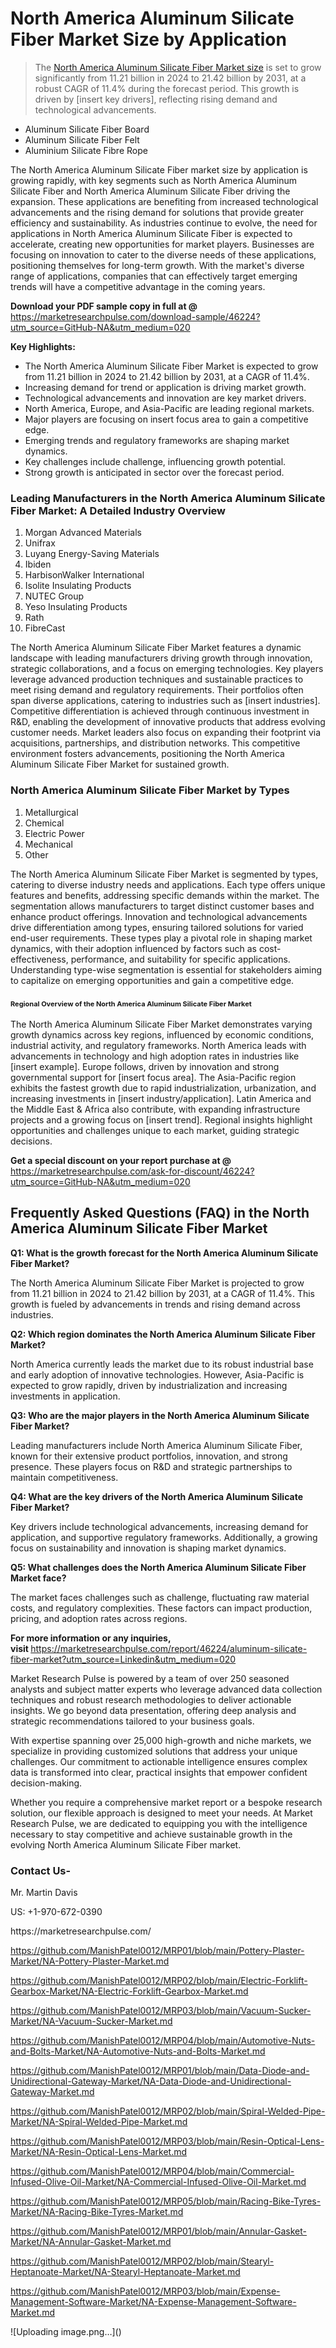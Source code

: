 <h1>North America Aluminum Silicate Fiber Market&nbsp;Size by Application</h1><blockquote><p>The <a href="https://marketresearchpulse.com/download-sample/46224?utm_source=GitHub-NA&amp;utm_medium=020">North America Aluminum Silicate Fiber Market size</a> is set to grow significantly from 11.21 billion in 2024 to 21.42 billion by 2031, at a robust CAGR of 11.4% during the forecast period. This growth is driven by [insert key drivers], reflecting rising demand and technological advancements.</p></blockquote><ul><li>Aluminum Silicate Fiber Board<li> Aluminum Silicate Fiber Felt<li> Aluminium Silicate Fibre Rope</li></ul><p>The North America Aluminum Silicate Fiber market size by application is growing rapidly, with key segments such as North America Aluminum Silicate Fiber and North America Aluminum Silicate Fiber driving the expansion. These applications are benefiting from increased technological advancements and the rising demand for solutions that provide greater efficiency and sustainability. As industries continue to evolve, the need for applications in North America Aluminum Silicate Fiber is expected to accelerate, creating new opportunities for market players. Businesses are focusing on innovation to cater to the diverse needs of these applications, positioning themselves for long-term growth. With the market's diverse range of applications, companies that can effectively target emerging trends will have a competitive advantage in the coming years.</p><p><strong>Download your PDF sample copy in full at @ </strong><a href="https://marketresearchpulse.com/download-sample/46224?utm_source=GitHub-NA&amp;utm_medium=020">https://marketresearchpulse.com/download-sample/46224?utm_source=GitHub-NA&amp;utm_medium=020</a></p><p><strong>Key Highlights: </strong></p><ul><li>The North America Aluminum Silicate Fiber Market is expected to grow from 11.21 billion in 2024 to 21.42 billion by 2031, at a CAGR of 11.4%.</li><li>Increasing demand for trend or application is driving market growth.</li><li>Technological advancements and innovation are key market drivers.</li><li>North America, Europe, and Asia-Pacific are leading regional markets.</li><li>Major players are focusing on insert focus area to gain a competitive edge.</li><li>Emerging trends and regulatory frameworks are shaping market dynamics.</li><li>Key challenges include challenge, influencing growth potential.</li><li>Strong growth is anticipated in sector over the forecast period.</li></ul><h3>Leading Manufacturers in the North America Aluminum Silicate Fiber Market: A Detailed Industry Overview</h3><ol><li>Morgan Advanced Materials</li><li>Unifrax</li><li>Luyang Energy-Saving Materials</li><li>Ibiden</li><li>HarbisonWalker International</li><li>Isolite Insulating Products</li><li>NUTEC Group</li><li>Yeso Insulating Products</li><li>Rath</li><li>FibreCast</li></ol><div class="flex max-w-full flex-col flex-grow"><div class="min-h-8 text-message flex w-full flex-col items-end gap-2 whitespace-normal break-words [.text-message+&amp;]:mt-5" dir="auto" data-message-author-role="assistant" data-message-id="fd8432e4-4910-450d-b182-61b7bfb0a01f" data-message-model-slug="gpt-4o"><div class="flex w-full flex-col gap-1 empty:hidden first:pt-[3px]"><div class="markdown prose w-full break-words dark:prose-invert light"><p>The North America Aluminum Silicate Fiber Market features a dynamic landscape with leading manufacturers driving growth through innovation, strategic collaborations, and a focus on emerging technologies. Key players leverage advanced production techniques and sustainable practices to meet rising demand and regulatory requirements. Their portfolios often span diverse applications, catering to industries such as [insert industries]. Competitive differentiation is achieved through continuous investment in R&amp;D, enabling the development of innovative products that address evolving customer needs. Market leaders also focus on expanding their footprint via acquisitions, partnerships, and distribution networks. This competitive environment fosters advancements, positioning the North America Aluminum Silicate Fiber Market for sustained growth.</p></div></div></div></div><h3>North America Aluminum Silicate Fiber Market by Types</h3><ol><li>Metallurgical<li> Chemical<li> Electric Power<li> Mechanical<li> Other</li></ol><div class="flex max-w-full flex-col flex-grow"><div class="min-h-8 text-message flex w-full flex-col items-end gap-2 whitespace-normal break-words [.text-message+&amp;]:mt-5" dir="auto" data-message-author-role="assistant" data-message-id="084470be-0bb7-4664-bddf-5156b4f41249" data-message-model-slug="gpt-4o-mini"><div class="flex w-full flex-col gap-1 empty:hidden first:pt-[3px]"><div class="markdown prose w-full break-words dark:prose-invert light"><p>The North America Aluminum Silicate Fiber Market is segmented by types, catering to diverse industry needs and applications. Each type offers unique features and benefits, addressing specific demands within the market. The segmentation allows manufacturers to target distinct customer bases and enhance product offerings. Innovation and technological advancements drive differentiation among types, ensuring tailored solutions for varied end-user requirements. These types play a pivotal role in shaping market dynamics, with their adoption influenced by factors such as cost-effectiveness, performance, and suitability for specific applications. Understanding type-wise segmentation is essential for stakeholders aiming to capitalize on emerging opportunities and gain a competitive edge.</p></div></div></div></div><h3><span style="font-size: 11px;">Regional Overview of the North America Aluminum Silicate Fiber Market</span></h3><div class="flex max-w-full flex-col flex-grow"><div class="min-h-8 text-message flex w-full flex-col items-end gap-2 whitespace-normal break-words [.text-message+&amp;]:mt-5" dir="auto" data-message-author-role="assistant" data-message-id="e9038762-ce64-4e30-91c9-9bd413514231" data-message-model-slug="gpt-4o-mini"><div class="flex w-full flex-col gap-1 empty:hidden first:pt-[3px]"><div class="markdown prose w-full break-words dark:prose-invert light"><p>The North America Aluminum Silicate Fiber Market demonstrates varying growth dynamics across key regions, influenced by economic conditions, industrial activity, and regulatory frameworks. North America leads with advancements in technology and high adoption rates in industries like [insert example]. Europe follows, driven by innovation and strong governmental support for [insert focus area]. The Asia-Pacific region exhibits the fastest growth due to rapid industrialization, urbanization, and increasing investments in [insert industry/application]. Latin America and the Middle East &amp; Africa also contribute, with expanding infrastructure projects and a growing focus on [insert trend]. Regional insights highlight opportunities and challenges unique to each market, guiding strategic decisions.</p></div></div></div></div><p><strong>Get a special discount on your report purchase at @ </strong><a href="https://marketresearchpulse.com/ask-for-discount/46224?utm_source=GitHub-NA&amp;utm_medium=020">https://marketresearchpulse.com/ask-for-discount/46224?utm_source=GitHub-NA&amp;utm_medium=020</a></p><h2>Frequently Asked Questions (FAQ) in the North America Aluminum Silicate Fiber Market</h2><p><strong>Q1: What is the growth forecast for the North America Aluminum Silicate Fiber Market?</strong></p><p>The North America Aluminum Silicate Fiber Market is projected to grow from 11.21 billion in 2024 to 21.42 billion by 2031, at a CAGR of 11.4%. This growth is fueled by advancements in trends and rising demand across industries.</p><p><strong>Q2: Which region dominates the North America Aluminum Silicate Fiber Market?</strong></p><p>North America currently leads the market due to its robust industrial base and early adoption of innovative technologies. However, Asia-Pacific is expected to grow rapidly, driven by industrialization and increasing investments in application.</p><p><strong>Q3: Who are the major players in the North America Aluminum Silicate Fiber Market?</strong></p><p>Leading manufacturers include North America Aluminum Silicate Fiber, known for their extensive product portfolios, innovation, and strong presence. These players focus on R&amp;D and strategic partnerships to maintain competitiveness.</p><p><strong>Q4: What are the key drivers of the North America Aluminum Silicate Fiber Market?</strong></p><p>Key drivers include technological advancements, increasing demand for application, and supportive regulatory frameworks. Additionally, a growing focus on sustainability and innovation is shaping market dynamics.</p><p><strong>Q5: What challenges does the North America Aluminum Silicate Fiber Market face?</strong></p><p>The market faces challenges such as challenge, fluctuating raw material costs, and regulatory complexities. These factors can impact production, pricing, and adoption rates across regions.</p><p><strong>For more information or any inquiries, visit&nbsp;</strong><a href="https://marketresearchpulse.com/report/46224/aluminum-silicate-fiber-market?utm_source=Linkedin&utm_medium=020">https://marketresearchpulse.com/report/46224/aluminum-silicate-fiber-market?utm_source=Linkedin&utm_medium=020</a></p><p>Market Research Pulse is powered by a team of over 250 seasoned analysts and subject matter experts who leverage advanced data collection techniques and robust research methodologies to deliver actionable insights. We go beyond data presentation, offering deep analysis and strategic recommendations tailored to your business goals.</p><p>With expertise spanning over 25,000 high-growth and niche markets, we specialize in providing customized solutions that address your unique challenges. Our commitment to actionable intelligence ensures complex data is transformed into clear, practical insights that empower confident decision-making.</p><p>Whether you require a comprehensive market report or a bespoke research solution, our flexible approach is designed to meet your needs. At Market Research Pulse, we are dedicated to equipping you with the intelligence necessary to stay competitive and achieve sustainable growth in the evolving North America Aluminum Silicate Fiber market.</p><h3><strong>Contact Us-</strong></h3><p>Mr. Martin Davis</p><p>US: +1-970-672-0390</p><p>https://marketresearchpulse.com/</p><p><a href="https://github.com/ManishPatel0012/MRP01/blob/main/Pottery-Plaster-Market/NA-Pottery-Plaster-Market.md">https://github.com/ManishPatel0012/MRP01/blob/main/Pottery-Plaster-Market/NA-Pottery-Plaster-Market.md</a></p><p><a href="https://github.com/ManishPatel0012/MRP02/blob/main/Electric-Forklift-Gearbox-Market/NA-Electric-Forklift-Gearbox-Market.md">https://github.com/ManishPatel0012/MRP02/blob/main/Electric-Forklift-Gearbox-Market/NA-Electric-Forklift-Gearbox-Market.md</a></p><p><a href="https://github.com/ManishPatel0012/MRP03/blob/main/Vacuum-Sucker-Market/NA-Vacuum-Sucker-Market.md">https://github.com/ManishPatel0012/MRP03/blob/main/Vacuum-Sucker-Market/NA-Vacuum-Sucker-Market.md</a></p><p><a href="https://github.com/ManishPatel0012/MRP04/blob/main/Automotive-Nuts-and-Bolts-Market/NA-Automotive-Nuts-and-Bolts-Market.md">https://github.com/ManishPatel0012/MRP04/blob/main/Automotive-Nuts-and-Bolts-Market/NA-Automotive-Nuts-and-Bolts-Market.md</a></p><p><a href="https://github.com/ManishPatel0012/MRP01/blob/main/Data-Diode-and-Unidirectional-Gateway-Market/NA-Data-Diode-and-Unidirectional-Gateway-Market.md">https://github.com/ManishPatel0012/MRP01/blob/main/Data-Diode-and-Unidirectional-Gateway-Market/NA-Data-Diode-and-Unidirectional-Gateway-Market.md</a></p><p><a href="https://github.com/ManishPatel0012/MRP02/blob/main/Spiral-Welded-Pipe-Market/NA-Spiral-Welded-Pipe-Market.md">https://github.com/ManishPatel0012/MRP02/blob/main/Spiral-Welded-Pipe-Market/NA-Spiral-Welded-Pipe-Market.md</a></p><p><a href="https://github.com/ManishPatel0012/MRP03/blob/main/Resin-Optical-Lens-Market/NA-Resin-Optical-Lens-Market.md">https://github.com/ManishPatel0012/MRP03/blob/main/Resin-Optical-Lens-Market/NA-Resin-Optical-Lens-Market.md</a></p><p><a href="https://github.com/ManishPatel0012/MRP04/blob/main/Commercial-Infused-Olive-Oil-Market/NA-Commercial-Infused-Olive-Oil-Market.md">https://github.com/ManishPatel0012/MRP04/blob/main/Commercial-Infused-Olive-Oil-Market/NA-Commercial-Infused-Olive-Oil-Market.md</a></p><p><a href="https://github.com/ManishPatel0012/MRP05/blob/main/Racing-Bike-Tyres-Market/NA-Racing-Bike-Tyres-Market.md">https://github.com/ManishPatel0012/MRP05/blob/main/Racing-Bike-Tyres-Market/NA-Racing-Bike-Tyres-Market.md</a></p><p><a href="https://github.com/ManishPatel0012/MRP01/blob/main/Annular-Gasket-Market/NA-Annular-Gasket-Market.md">https://github.com/ManishPatel0012/MRP01/blob/main/Annular-Gasket-Market/NA-Annular-Gasket-Market.md</a></p><p><a href="https://github.com/ManishPatel0012/MRP02/blob/main/Stearyl-Heptanoate-Market/NA-Stearyl-Heptanoate-Market.md">https://github.com/ManishPatel0012/MRP02/blob/main/Stearyl-Heptanoate-Market/NA-Stearyl-Heptanoate-Market.md</a></p><p><a href="https://github.com/ManishPatel0012/MRP03/blob/main/Expense-Management-Software-Market/NA-Expense-Management-Software-Market.md">https://github.com/ManishPatel0012/MRP03/blob/main/Expense-Management-Software-Market/NA-Expense-Management-Software-Market.md</a></p>
![Uploading image.png…]()

